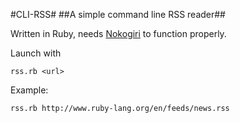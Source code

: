 #CLI-RSS#
##A simple command line RSS reader##

Written in Ruby, needs <a href="http://nokogiri.org/">Nokogiri</a> to function properly.

Launch with
```
rss.rb <url>
```

Example:
```
rss.rb http://www.ruby-lang.org/en/feeds/news.rss
```